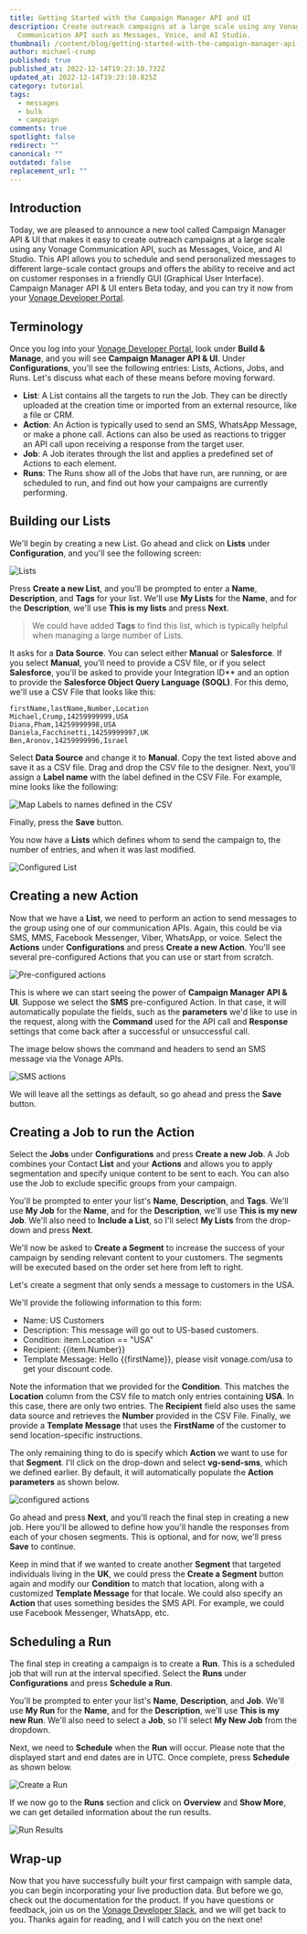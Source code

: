 ```yaml
---
title: Getting Started with the Campaign Manager API and UI
description: Create outreach campaigns at a large scale using any Vonage
  Communication API such as Messages, Voice, and AI Studio.
thumbnail: /content/blog/getting-started-with-the-campaign-manager-api-and-ui/bulk-api.png
author: michael-crump
published: true
published_at: 2022-12-14T19:23:10.732Z
updated_at: 2022-12-14T19:23:10.825Z
category: tutorial
tags:
  - messages
  - bulk
  - campaign
comments: true
spotlight: false
redirect: ""
canonical: ""
outdated: false
replacement_url: ""
---
```

## Introduction

Today, we are pleased to announce a new tool called Campaign Manager API & UI that makes it easy to create outreach campaigns at a large scale using any Vonage Communication API, such as Messages, Voice, and AI Studio. This API allows you to schedule and send personalized messages to different large-scale contact groups and offers the ability to receive and act on customer responses in a friendly GUI (Graphical User Interface). Campaign Manager API & UI enters Beta today, and you can try it now from your [Vonage Developer Portal](https://developer.vonage.com/).

## Terminology

Once you log into your [Vonage Developer Portal](https://developer.vonage.com/), look under **Build & Manage**, and you will see **Campaign Manager API & UI**. Under **Configurations**, you'll see the following entries: Lists, Actions, Jobs, and Runs. Let's discuss what each of these means before moving forward. 

* **List**: A List contains all the targets to run the Job. They can be directly uploaded at the creation time or imported from an external resource, like a file or CRM.
* **Action**: An Action is typically used to send an SMS, WhatsApp Message, or make a phone call. Actions can also be used as reactions to trigger an API call upon receiving a response from the target user.
* **Job**: A Job iterates through the list and applies a predefined set of Actions to each element.
* **Runs**: The Runs show all of the Jobs that have run, are running, or are scheduled to run, and find out how your campaigns are currently performing.

## Building our Lists

We'll begin by creating a new List. Go ahead and click on **Lists** under **Configuration**, and you'll see the following screen:

![Lists](/content/blog/getting-started-with-the-campaign-manager-api-ui/lists.png "lists.png")

Press **Create a new List**, and you'll be prompted to enter a **Name**, **Description**, and **Tags** for your list. We'll use **My Lists** for the **Name**, and for the **Description**, we'll use **This is my lists** and press **Next**.

> We could have added **Tags** to find this list, which is typically helpful when managing a large number of Lists.

It asks for a **Data Source**. You can select either **Manual** or **Salesforce**. If you select **Manual**, you'll need to provide a CSV file, or if you select **Salesforce**, you'll be asked to provide your Integration ID** and an option to provide the **Salesforce Object Query Language (SOQL)**. For this demo, we'll use a CSV File that looks like this:

```text
firstName,lastName,Number,Location
Michael,Crump,14259999999,USA
Diana,Pham,14259999998,USA
Daniela,Facchinetti,14259999997,UK
Ben,Aronov,14259999996,Israel
```

Select **Data Source** and change it to **Manual**. Copy the text listed above and save it as a CSV file. Drag and drop the CSV file to the designer. Next, you'll assign a **Label name** with the label defined in the CSV File. For example, mine looks like the following:

![Map Labels to names defined in the CSV](/content/blog/getting-started-with-the-campaign-manager-api-ui/csvlabels.png "csvlabels.png")

Finally, press the **Save** button. 

You now have a **Lists** which defines whom to send the campaign to, the number of entries, and when it was last modified. 

![Configured List](/content/blog/getting-started-with-the-campaign-manager-api-ui/configuredlist.png "configuredlist.png")

## Creating a new Action

Now that we have a **List**, we need to perform an action to send messages to the group using one of our communication APIs. Again, this could be via SMS, MMS, Facebook Messenger, Viber, WhatsApp, or voice. Select the **Actions** under **Configurations** and press **Create a new Action**. You'll see several pre-configured Actions that you can use or start from scratch.

![Pre-configured actions](/content/blog/getting-started-with-the-campaign-manager-api-ui/preconfigured-actions.png "preconfigured-actions.png")

This is where we can start seeing the power of **Campaign Manager API & UI**. Suppose we select the **SMS** pre-configured Action. In that case, it will automatically populate the fields, such as the **parameters** we'd like to use in the request, along with the **Command** used for the API call and **Response** settings that come back after a successful or unsuccessful call. 

The image below shows the command and headers to send an SMS message via the Vonage APIs. 

![SMS actions](/content/blog/getting-started-with-the-campaign-manager-api-ui/smsaction.png "smsaction.png")

We will leave all the settings as default, so go ahead and press the **Save** button. 

## Creating a Job to run the Action

Select the **Jobs** under **Configurations** and press **Create a new Job**. A Job combines your Contact **List** and your **Actions** and allows you to apply segmentation and specify unique content to be sent to each. You can also use the Job to exclude specific groups from your campaign.

You'll be prompted to enter your list's **Name**, **Description**, and **Tags**. We'll use **My Job** for the **Name**, and for the **Description**, we'll use **This is my new Job**. We'll also need to **Include a List**, so I'll select **My Lists** from the drop-down and press **Next**.

We'll now be asked to **Create a Segment** to increase the success of your campaign by sending relevant content to your customers. The segments will be executed based on the order set here from left to right.

Let's create a segment that only sends a message to customers in the USA.

We'll provide the following information to this form:

* Name: US Customers
* Description: This message will go out to US-based customers.
* Condition: item.Location == "USA"
* Recipient: {{item.Number}}
* Template Message: Hello {{firstName}}, please visit vonage.com/usa to get your discount code. 

Note the information that we provided for the **Condition**. This matches the **Location** column from the CSV file to match only entries containing **USA**. In this case, there are only two entries. The **Recipient** field also uses the same data source and retrieves the **Number** provided in the CSV File. Finally, we provide a **Template Message** that uses the **FirstName** of the customer to send location-specific instructions. 

The only remaining thing to do is specify which **Action** we want to use for that **Segment**. I'll click on the drop-down and select **vg-send-sms**, which we defined earlier. By default, it will automatically populate the **Action parameters** as shown below. 

![configured actions](/content/blog/getting-started-with-the-campaign-manager-api-ui/configure-actions.png "configure-actions.png")

Go ahead and press **Next**, and you'll reach the final step in creating a new job. Here you'll be allowed to define how you'll handle the responses from each of your chosen segments. This is optional, and for now, we'll press **Save** to continue. 

Keep in mind that if we wanted to create another **Segment** that targeted individuals living in the **UK**, we could press the **Create a Segment** button again and modify our **Condition** to match that location, along with a customized **Template Message** for that locale. We could also specify an **Action** that uses something besides the SMS API. For example, we could use Facebook Messenger, WhatsApp, etc. 

## Scheduling a Run

The final step in creating a campaign is to create a **Run**. This is a scheduled job that will run at the interval specified. Select the **Runs** under **Configurations** and press **Schedule a Run**. 

You'll be prompted to enter your list's **Name**, **Description**, and **Job**. We'll use **My Run** for the **Name**, and for the **Description**, we'll use **This is my new Run**. We'll also need to select a **Job**, so I'll select **My New Job** from the dropdown.

Next, we need to **Schedule** when the **Run** will occur. Please note that the displayed start and end dates are in UTC. Once complete, press **Schedule** as shown below. 

![Create a Run](/content/blog/getting-started-with-the-campaign-manager-api-ui/create-a-run.png "create-a-run.png")

If we now go to the **Runs** section and click on **Overview** and **Show More**, we can get detailed information about the run results.

![Run Results](/content/blog/getting-started-with-the-campaign-manager-api-ui/run-results.png "run-results.png")

## Wrap-up

Now that you have successfully built your first campaign with sample data, you can begin incorporating your live production data. But before we go, check out the documentation for the product. If you have questions or feedback, join us on the [Vonage Developer Slack](https://developer.vonage.com/community/slack), and we will get back to you. Thanks again for reading, and I will catch you on the next one!